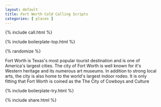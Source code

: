 ```yaml
---
layout: default
title: Fort Worth Cold Calling Scripts
categories: [ places ]
---
```


{% include call.html %}

{% include boilerplate-top.html %}


{% randomize %}

Fort Worth is Texas's most popular tourist destination and is one of America's largest cities. The city of Fort Worth is well known for it's Western heritage and its numerous art museums. In addition to strong local arts, the city is also home to the world's largest indoor rodeo. It is only fitting that Fort Worth is coined as the The City of Cowboys and Culture

{% include boilerplate-try.html %}

{% include share.html %}